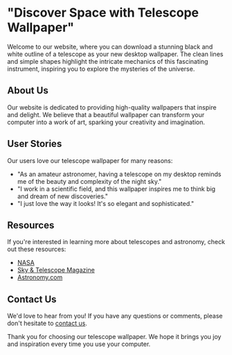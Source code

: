<!--font:Poppins-->

# "Discover Space with Telescope Wallpaper"

Welcome to our website, where you can download a stunning black and white outline of a telescope as your new desktop wallpaper. The clean lines and simple shapes highlight the intricate mechanics of this fascinating instrument, inspiring you to explore the mysteries of the universe.

## About Us

Our website is dedicated to providing high-quality wallpapers that inspire and delight. We believe that a beautiful wallpaper can transform your computer into a work of art, sparking your creativity and imagination.

## User Stories

Our users love our telescope wallpaper for many reasons:

- "As an amateur astronomer, having a telescope on my desktop reminds me of the beauty and complexity of the night sky."
- "I work in a scientific field, and this wallpaper inspires me to think big and dream of new discoveries."
- "I just love the way it looks! It's so elegant and sophisticated."

## Resources

If you're interested in learning more about telescopes and astronomy, check out these resources:

- [NASA](#)
- [Sky & Telescope Magazine](#)
- [Astronomy.com](#)

## Contact Us

We'd love to hear from you! If you have any questions or comments, please don't hesitate to [contact us](#). 

Thank you for choosing our telescope wallpaper. We hope it brings you joy and inspiration every time you use your computer.

<!--

Write me content for website with wallpaper which alt text is:

"A black and white outline of a telescope, with clean lines and simple shapes that highlight the intricate mechanics of the instrument."

The name/title of the page should not be 1:1 copy of the alt text but rather a real content of the website which is using this wallpaper.

- Use markdown format 
- Start with heading
- Heading should be short and concise
- The content should look like a real website 
- The website should not be about the wallpaper, wallpaper is just a related background
- Heading should be contain work "wallpaper" or "background"
- Include real sections like references, contact, user stories, etc. use things relevant to the page purpose.
- Feel free to use structure like headings, bullets, numbering, blockquotes, paragraphs, horizontal lines, etc.
- You can use formatting like bold or _italic_
- You can include UTF-8 emojis
- Links should be only #hash anchors (and you can refer to the document itself)
- Do not include images


---


# Explore the Universe with Our Telescope Background

Welcome to our website, where we offer a stunning black and white outline of a telescope as your new desktop wallpaper. The clean lines and simple shapes highlight the intricate mechanics of this fascinating instrument, inspiring you to explore the mysteries of the universe.

## About Us

Our website is dedicated to providing high-quality backgrounds that inspire and delight. We believe that a beautiful background can transform your computer into a work of art, sparking your creativity and imagination.

## User Stories

Our users love our telescope background for many reasons:

- "I'm an amateur astronomer, and this background reminds me of the beauty and complexity of the night sky."
- "I work in a scientific field, and having a telescope on my desktop inspires me to think big and dream of new discoveries."
- "I just love the way it looks! It's so elegant and sophisticated."

## References

If you're interested in learning more about telescopes and astronomy, check out these resources:

- [NASA](#)
- [Sky & Telescope Magazine](#)
- [Astronomy.com](#)

## Contact Us

We'd love to hear from you! If you have any questions or comments, please don't hesitate to [contact us](#). 

Thank you for choosing our telescope background. We hope it brings you joy and inspiration every time you use your computer.


---


Heading is too long, rewrite whole content.


---


# Telescope Background: Explore the Universe

Welcome to our website, where we offer a stunning black and white outline of a telescope as your new desktop background. The clean lines and simple shapes highlight the intricate mechanics of this fascinating instrument, inspiring you to explore the mysteries of the universe.

## About Us

Our website is dedicated to providing high-quality backgrounds that inspire and delight. We believe that a beautiful background can transform your computer into a work of art, sparking your creativity and imagination.

## User Stories

Our users love our telescope background for many reasons:

- "I'm an amateur astronomer, and this background reminds me of the beauty and complexity of the night sky."
- "I work in a scientific field, and having a telescope on my desktop inspires me to think big and dream of new discoveries."
- "I just love the way it looks! It's so elegant and sophisticated."

## Resources

If you're interested in learning more about telescopes and astronomy, check out these resources:

- [NASA](#)
- [Sky & Telescope Magazine](#)
- [Astronomy.com](#)

## Contact Us

We'd love to hear from you! If you have any questions or comments, please don't hesitate to [contact us](#). 

Thank you for choosing our telescope background. We hope it brings you joy and inspiration every time you use your computer.


---


Heading is too long, rewrite whole content.


---


# Discover the Universe with Our Telescope Desktop Background

Welcome to our website, where we offer a stunning black and white outline of a telescope as your new desktop background. The intricate mechanics of this fascinating instrument are highlighted by clean lines and simple shapes, inspiring you to explore the mysteries of the universe.

## About Us

Our website is dedicated to providing high-quality backgrounds that inspire and delight. We believe that a beautiful background can transform your computer into a work of art, sparking your creativity and imagination.

## User Stories

Our users love our telescope background for many reasons:

- "As an astronomy enthusiast, having a telescope on my desktop reminds me of the beauty and complexity of the night sky."
- "I work in a scientific field, and this background inspires me to think big and dream of new discoveries."
- "I just love the way it looks! It's so elegant and sophisticated."

## Resources

If you're interested in learning more about telescopes and astronomy, check out these resources:

- [NASA](#)
- [Sky & Telescope Magazine](#)
- [Astronomy.com](#)

## Contact Us

We'd love to hear from you! If you have any questions or comments, please don't hesitate to [contact us](#). 

Thank you for choosing our telescope desktop background. We hope it brings you joy and inspiration every time you use your computer.


---


Heading is too long, rewrite whole content.


---


# Explore the Universe with Our Telescope Wallpaper

Welcome to our website, where you can download a stunning black and white outline of a telescope as your new desktop wallpaper. The clean lines and simple shapes highlight the intricate mechanics of this fascinating instrument, inspiring you to explore the mysteries of the universe.

## About Us

Our website is dedicated to providing high-quality wallpapers that inspire and delight. We believe that a beautiful wallpaper can transform your computer into a work of art, sparking your creativity and imagination.

## User Stories

Our users love our telescope wallpaper for many reasons:

- "As an amateur astronomer, having a telescope on my desktop reminds me of the beauty and complexity of the night sky."
- "I work in a scientific field, and this wallpaper inspires me to think big and dream of new discoveries."
- "I just love the way it looks! It's so elegant and sophisticated."

## Resources

If you're interested in learning more about telescopes and astronomy, check out these resources:

- [NASA](#)
- [Sky & Telescope Magazine](#)
- [Astronomy.com](#)

## Contact Us

We'd love to hear from you! If you have any questions or comments, please don't hesitate to [contact us](#). 

Thank you for choosing our telescope wallpaper. We hope it brings you joy and inspiration every time you use your computer.


---


Write me a Google font which is best fitting for the website.

Pick from the list:
- Alegreya
- Lato
- Raleway
- Montserrat
- Dancing Script
- Roboto
- Poppins
- Playfair Display
- Open Sans
- Lobster
- Great Vibes
- Inter
- Exo 2
- IBM Plex Sans
- Orbitron
- Barlow Condensed
- Futura


Write just the font name nothing else.


---


Poppins

-->
